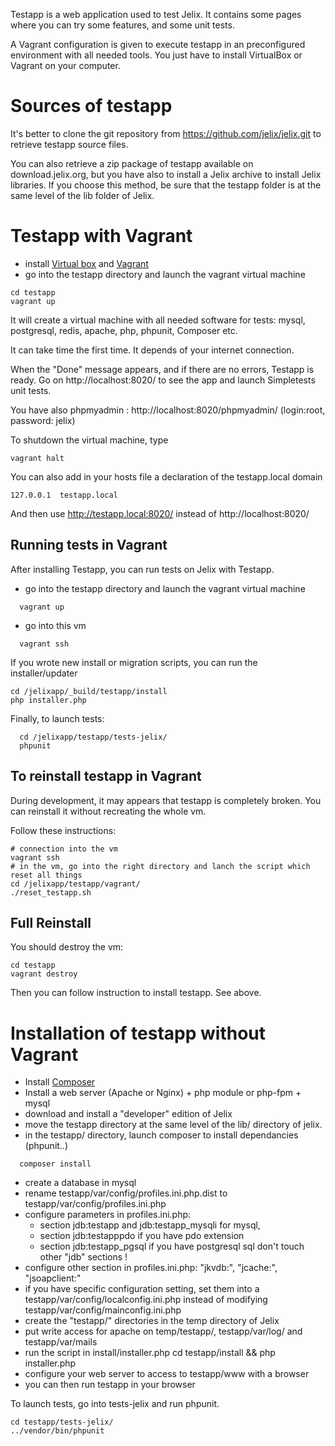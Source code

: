 
Testapp is a web application used to test Jelix. It contains some pages where you can try
some features, and some unit tests.

A Vagrant configuration is given to execute testapp in an preconfigured environment with
all needed tools. You just have to install VirtualBox or Vagrant on your computer.

Sources of testapp
================

It's better to clone the git repository from https://github.com/jelix/jelix.git to retrieve
testapp source files.

You can also retrieve a zip package of testapp available on download.jelix.org, but
you have also to install a Jelix archive to install Jelix libraries. If you choose this
method, be sure that the testapp folder is at the same level of the lib folder of Jelix.


Testapp with Vagrant
=================

- install [Virtual box](https://www.virtualbox.org/) and [Vagrant](http://www.vagrantup.com/downloads.html)
- go into the testapp directory and launch the vagrant virtual machine

```
cd testapp
vagrant up
```

It will create a virtual machine with all needed software for tests: mysql,
postgresql, redis, apache, php, phpunit, Composer etc.

It can take time the first time. It depends of your internet connection.

When the "Done" message appears, and if there are no errors, Testapp is
ready. Go on http://localhost:8020/ to see the app and launch Simpletests unit tests.

You have also phpmyadmin : http://localhost:8020/phpmyadmin/ (login:root, password: jelix)

To shutdown the virtual machine, type

```
vagrant halt
```

You can also add in your hosts file a declaration of the testapp.local domain

```
127.0.0.1  testapp.local
```

And then use http://testapp.local:8020/ instead of http://localhost:8020/


Running tests in Vagrant
---------------------

After installing Testapp, you can run tests on Jelix with Testapp.

- go into the testapp directory and launch the vagrant virtual machine

```
  vagrant up
```

- go into this vm

```
  vagrant ssh
```

If you wrote new install or migration scripts, you can run the installer/updater

```
cd /jelixapp/_build/testapp/install
php installer.php
```

Finally, to launch tests:

```
  cd /jelixapp/testapp/tests-jelix/
  phpunit
```

To reinstall testapp in Vagrant
-------------------------------

During development, it may appears that testapp is completely broken. You can reinstall
it without recreating the whole vm.

Follow these instructions:

```
# connection into the vm
vagrant ssh
# in the vm, go into the right directory and lanch the script which reset all things
cd /jelixapp/testapp/vagrant/
./reset_testapp.sh
```

Full Reinstall
--------------

You should destroy the vm:

```
cd testapp
vagrant destroy
```

Then you can follow instruction to install testapp. See above.


Installation of testapp without Vagrant
==================================

- Install [Composer](http://getcomposer.com)
- Install a web server (Apache or Nginx) + php module or php-fpm + mysql
- download and install a "developer" edition of Jelix
- move the testapp directory at the same level of the lib/ directory of jelix.
- in the testapp/ directory, launch composer to install dependancies (phpunit..)

```
  composer install
```

- create a database in mysql
- rename testapp/var/config/profiles.ini.php.dist to testapp/var/config/profiles.ini.php
- configure parameters in profiles.ini.php:
    - section jdb:testapp and jdb:testapp_mysqli for mysql,
    - section jdb:testapppdo if you have pdo extension
    - section jdb:testapp_pgsql if you have postgresql sql
    don't touch other  "jdb" sections !
- configure other section in profiles.ini.php: "jkvdb:", "jcache:", "jsoapclient:"
- if you have specific configuration setting, set them into a testapp/var/config/localconfig.ini.php
  instead of modifying testapp/var/config/mainconfig.ini.php
- create the "testapp/"  directories in the temp directory of Jelix
- put write access for apache on temp/testapp/, testapp/var/log/ and testapp/var/mails
- run the script in install/installer.php 
    cd testapp/install && php installer.php
- configure your web server to access to testapp/www with a browser
- you can then run testapp in your browser

To launch tests, go into tests-jelix and run phpunit.

```
cd testapp/tests-jelix/
../vendor/bin/phpunit
```


